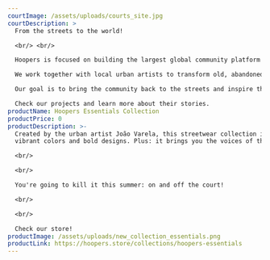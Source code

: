 ```yaml
---
courtImage: /assets/uploads/courts_site.jpg
courtDescription: >
  From the streets to the world!

  <br/> <br/>

  Hoopers is focused on building the largest global community platform around the game of basketball.<br/> <br/>

  We work together with local urban artists to transform old, abandoned and damaged courts into new and iconic places in the cities.<br/> <br/>

  Our goal is to bring the community back to the streets and inspire the next generation of hoopers to fall in love with our game.<br/> <br/>

  Check our projects and learn more about their stories.
productName: Hoopers Essentials Collection
productPrice: 0
productDescription: >-
  Created by the urban artist João Varela, this streetwear collection is full of
  vibrant colors and bold designs. Plus: it brings you the voices of the game!

  <br/>

  <br/>

  You're going to kill it this summer: on and off the court!

  <br/>

  <br/>

  Check our store!
productImage: /assets/uploads/new_collection_essentials.png
productLink: https://hoopers.store/collections/hoopers-essentials
---
```

